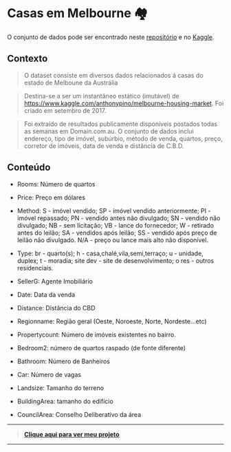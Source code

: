 # Casas em Melbourne 🏘️
O conjunto de dados pode ser encontrado neste [repositório](https://github.com/FabricioMacena/Data_Science/blob/main/Melbourne%20Housing/melb_data.csv) e no [Kaggle](https://www.kaggle.com/datasets/dansbecker/melbourne-housing-snapshot).

## Contexto
> O dataset consiste em diversos dados relacionados á casas do estado de Melboune da Austrália

> Destina-se a ser um instantâneo estático (imutável) de https://www.kaggle.com/anthonypino/melbourne-housing-market. Foi criado em setembro de 2017.

> Foi extraído de resultados publicamente disponíveis postados todas as semanas em Domain.com.au. O conjunto de dados inclui endereço, tipo de imóvel, subúrbio, método de venda, quartos, preço, corretor de imóveis, data de venda e distância de C.B.D.

## Conteúdo

- Rooms: Número de quartos

- Price: Preço em dólares

- Method: S - imóvel vendido; SP - imóvel vendido anteriormente; PI - imóvel repassado; PN - vendido antes não divulgado; SN - vendido não divulgado; NB - sem licitação; VB - lance do fornecedor; W - retirado antes do leilão; SA - vendidos após leilão; SS - vendido após preço de leilão não divulgado. N/A - preço ou lance mais alto não disponível.

- Type: br - quarto(s); h - casa,chalé,vila,semi,terraço; u - unidade, duplex; t - moradia; site dev - site de desenvolvimento; o res - outros residenciais.

- SellerG: Agente Imobiliário

- Date: Data da venda

- Distance: Distância do CBD

- Regionname: Região geral (Oeste, Noroeste, Norte, Nordeste…etc)

- Propertycount: Número de imóveis existentes no bairro.

- Bedroom2: número de quartos raspado (de fonte diferente)

- Bathroom: Número de Banheiros

- Car: Número de vagas

- Landsize: Tamanho do terreno

- BuildingArea: tamanho do edifício

- CouncilArea: Conselho Deliberativo da área
___

> **[Clique aqui para ver meu projeto](https://github.com/FabricioMacena/Data_Science/blob/main/Melbourne%20Housing/(PT)/melbourne_housing(PT).ipynb)**

___
